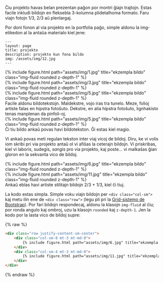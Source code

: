 Ĉiu projekto havas belan prezentan paĝon por montri ĝiajn trajtojn.
Estas facile inkludi bildojn en fleksebla 3-kolumna plidetalhoma formato.
Faru viajn fotojn 1/3, 2/3 aŭ plenlargaj.

Por doni fonon al via projekto en la portfolia paĝo, simple aldonu la img-etikedon al la antaŭa materialo kiel jene:

    ---
    layout: page
    title: projekto
    description: projekto kun fona bildo
    img: /assets/img/12.jpg
    ---

<div class="row">
    <div class="col-sm mt-3 mt-md-0">
        {% include figure.html path="assets/img/1.jpg" title="ekzempla bildo" class="img-fluid rounded z-depth-1" %}
    </div>
    <div class="col-sm mt-3 mt-md-0">
        {% include figure.html path="assets/img/3.jpg" title="ekzempla bildo" class="img-fluid rounded z-depth-1" %}
    </div>
    <div class="col-sm mt-3 mt-md-0">
        {% include figure.html path="assets/img/5.jpg" title="ekzempla bildo" class="img-fluid rounded z-depth-1" %}
    </div>
</div>
<div class="caption">
    Facile aldonu bildotekstojn. Maldekstre, vojo iras tra tunelo. Meze, folioj artiste falas en hipstra fotoŝuto. Dekstre, en alia hipstra fotoŝuto, lignhakisto tenas manplenan da pinfoli-oj.
</div>
<div class="row">
    <div class="col-sm mt-3 mt-md-0">
        {% include figure.html path="assets/img/5.jpg" title="ekzempla bildo" class="img-fluid rounded z-depth-1" %}
    </div>
</div>
<div class="caption">
    Ĉi tiu bildo ankaŭ povas havi bildotekston. Ĝi estas kiel magio.
</div>

Vi ankaŭ povas meti regulan tekston inter viaj vicoj de bildoj.
Diru, ke vi volis iom skribi pri via projekto antaŭ ol vi afiŝas la ceterajn bildojn.
Vi priskribas, kiel vi laboris, sudegis, *sangis* pro via projekto, kaj poste... vi malkaŝas ĝian gloron en la sekvanta vico de bildoj.


<div class="row justify-content-sm-center">
    <div class="col-sm-8 mt-3 mt-md-0">
        {% include figure.html path="assets/img/6.jpg" title="ekzempla bildo" class="img-fluid rounded z-depth-1" %}
    </div>
    <div class="col-sm-4 mt-3 mt-md-0">
        {% include figure.html path="assets/img/11.jpg" title="ekzempla bildo" class="img-fluid rounded z-depth-1" %}
    </div>
</div>
<div class="caption">
    Ankaŭ eblas havi artiste stilitajn bildojn 2/3 + 1/3, kiel ĉi tiuj.
</div>


La kodo estas simpla.
Simple voku viajn bildojn per `<div class="col-sm">` kaj metu ilin ene de `<div class="row">` (legu pli pri la <a href="https://getbootstrap.com/docs/4.4/layout/grid/">Grid-sistemo de Bootstrap</a>).
Por fari bildojn respondecaj, aldonu la klasojn `img-fluid` al ĉiu; por ronda angulo kaj ombroj, uzu la klasojn `rounded` kaj `z-depth-1`.
Jen la kodo por la lasta vico de bildoj supre:

{% raw %}
```html
<div class="row justify-content-sm-center">
    <div class="col-sm-8 mt-3 mt-md-0">
        {% include figure.html path="assets/img/6.jpg" title="ekzempla bildo" class="img-fluid rounded z-depth-1" %}
    </div>
    <div class="col-sm-4 mt-3 mt-md-0">
        {% include figure.html path="assets/img/11.jpg" title="ekzempla bildo" class="img-fluid rounded z-depth-1" %}
    </div>
</div>
```
{% endraw %}
